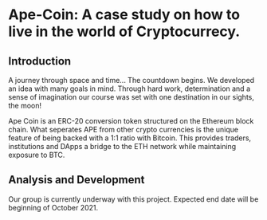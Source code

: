 # Ape-Coin:  A case study on how to live in the world of Cryptocurrecy.

## Introduction

A journey through space and time...  The countdown begins.  We developed an idea with many goals in mind.  Through hard work, determination and a sense of imagination our course was set with one destination in our sights, the moon!

Ape Coin is an ERC-20 conversion token structured on the Ethereum block chain.   What seperates APE from other crypto currencies is the unique feature of being backed with a 1:1 ratio with Bitcoin.  This provides traders, institutions and DApps a bridge to the ETH network while maintaining exposure to BTC.



## Analysis and Development

Our group is currently underway with this project.  Expected end date will be beginning of October 2021. 
